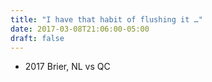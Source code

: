 ```yaml
---
title: "I have that habit of flushing it …"
date: 2017-03-08T21:06:00-05:00
draft: false
---
```

- 2017 Brier, NL vs QC